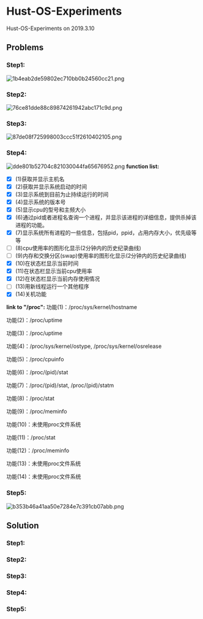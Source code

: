 # Hust-OS-Experiments
Hust-OS-Experiments on 2019.3.10

## Problems
### Step1:
![1b4eab2de59802ec710bb0b24560cc21.png](evernotecid://77DA6CCE-76EB-43BB-8369-649F8CF903C2/appyinxiangcom/22165047/ENResource/p1)
### Step2:
![76ce81dde88c89874261942abc171c9d.png](evernotecid://77DA6CCE-76EB-43BB-8369-649F8CF903C2/appyinxiangcom/22165047/ENResource/p2)
### Step3:
![87de08f725998003ccc51f2610402105.png](evernotecid://77DA6CCE-76EB-43BB-8369-649F8CF903C2/appyinxiangcom/22165047/ENResource/p3)
### Step4:
![dde801b52704c821030044fa65676952.png](evernotecid://77DA6CCE-76EB-43BB-8369-649F8CF903C2/appyinxiangcom/22165047/ENResource/p4)
__function list:__
- [x] (1)获取并显示主机名
- [x] (2)获取并显示系统启动的时间
- [x] (3)显示系统到目前为止持续运行的时间
- [x] (4)显示系统的版本号
- [x] (5)显示cpu的型号和主频大小
- [x] (6)通过pid或者进程名查询一个进程，并显示该进程的详细信息，提供杀掉该进程的功能。
- [x] (7)显示系统所有进程的一些信息，包括pid，ppid，占用内存大小，优先级等等
- [ ] (8)cpu使用率的图形化显示(2分钟内的历史纪录曲线)
- [ ] (9)内存和交换分区(swap)使用率的图形化显示(2分钟内的历史纪录曲线)
- [x] (10)在状态栏显示当前时间
- [x] (11)在状态栏显示当前cpu使用率
- [x] (12)在状态栏显示当前内存使用情况
- [ ] (13)用新线程运行一个其他程序
- [x] (14)关机功能

__link to "/proc":__
功能(1)：/proc/sys/kernel/hostname

功能(2)：/proc/uptime

功能(3)：/proc/uptime

功能(4)：/proc/sys/kernel/ostype, /proc/sys/kernel/osrelease

功能(5)：/proc/cpuinfo

功能(6)：/proc/(pid)/stat

功能(7)：/proc/(pid)/stat, /proc/(pid)/statm

功能(8)：/proc/stat

功能(9)：/proc/meminfo

功能(10)：未使用proc文件系统

功能(11)：/proc/stat

功能(12)：/proc/meminfo

功能(13)：未使用proc文件系统

功能(14)：未使用proc文件系统

### Step5:
![b353b46a41aa50e7284e7c391cb07abb.png](evernotecid://77DA6CCE-76EB-43BB-8369-649F8CF903C2/appyinxiangcom/22165047/ENResource/p5)

## Solution
### Step1:
### Step2:
### Step3:
### Step4:
### Step5:
